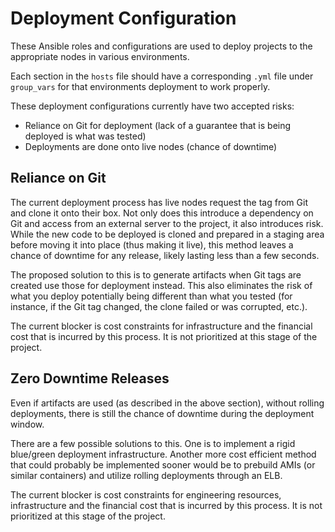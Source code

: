 # Deployment Configuration

These Ansible roles and configurations are used to deploy projects to the appropriate nodes in various environments.

Each section in the `hosts` file should have a corresponding `.yml` file under `group_vars` for that environments
deployment to work properly.

These deployment configurations currently have two accepted risks:

* Reliance on Git for deployment (lack of a guarantee that is being deployed is what was tested)
* Deployments are done onto live nodes (chance of downtime)

## Reliance on Git

The current deployment process has live nodes request the tag from Git and clone it onto their box. Not only does this
introduce a dependency on Git and access from an external server to the project, it also introduces risk. While the new
code to be deployed is cloned and prepared in a staging area before moving it into place (thus making it live), this
method leaves a chance of downtime for any release, likely lasting less than a few seconds.

The proposed solution to this is to generate artifacts when Git tags are created use those for deployment instead. This
also eliminates the risk of what you deploy potentially being different than what you tested (for instance, if the Git
tag changed, the clone failed or was corrupted, etc.).

The current blocker is cost constraints for infrastructure and the financial cost that is incurred by this
process. It is not prioritized at this stage of the project.

## Zero Downtime Releases

Even if artifacts are used (as described in the above section), without rolling deployments, there is still the chance
of downtime during the deployment window.

There are a few possible solutions to this. One is to implement a rigid blue/green deployment infrastructure. Another
more cost efficient method that could probably be implemented sooner would be to prebuild AMIs (or similar containers)
and utilize rolling deployments through an ELB. 

The current blocker is cost constraints for engineering resources, infrastructure and the financial cost that is
incurred by this process. It is not prioritized at this stage of the project.